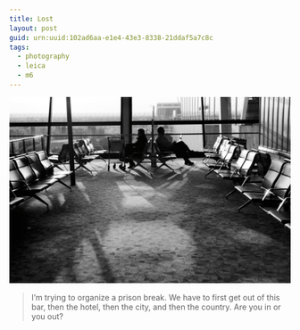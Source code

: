 ```yaml
---
title: Lost
layout: post
guid: urn:uuid:102ad6aa-e1e4-43e3-8338-21ddaf5a7c8c
tags:
  - photography
  - leica
  - m6
---
```


![Lost](/media/files/2014/03/17/lost.jpg)

> I’m trying to organize a prison break. We have to first get out of this bar, then the hotel, then the city, and then the country. Are you in or you out?
